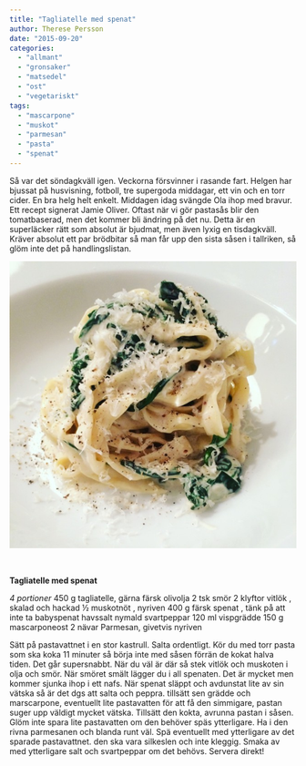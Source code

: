 ```yaml
---
title: "Tagliatelle med spenat"
author: Therese Persson
date: "2015-09-20"
categories: 
  - "allmant"
  - "gronsaker"
  - "matsedel"
  - "ost"
  - "vegetariskt"
tags: 
  - "mascarpone"
  - "muskot"
  - "parmesan"
  - "pasta"
  - "spenat"
---
```


Så var det söndagkväll igen. Veckorna försvinner i rasande fart. Helgen har bjussat på husvisning, fotboll, tre supergoda middagar, ett vin och en torr cider. En bra helg helt enkelt. Middagen idag svängde Ola ihop med bravur. Ett recept signerat Jamie Oliver. Oftast när vi gör pastasås blir den tomatbaserad, men det kommer bli ändring på det nu. Detta är en superläcker rätt som absolut är bjudmat, men även lyxig en tisdagkväll. Kräver absolut ett par brödbitar så man får upp den sista såsen i tallriken, så glöm inte det på handlingslistan.

![Tagliatelle med spenat](/static/img/IMG_9206-632x632.jpg)

 

**Tagliatelle med spenat**

_4 portioner_ 450 g tagliatelle, gärna färsk olivolja 2 tsk smör 2 klyftor vitlök , skalad och hackad ½ muskotnöt , nyriven 400 g färsk spenat , tänk på att inte ta babyspenat havssalt nymald svartpeppar 120 ml vispgrädde 150 g mascarponeost 2 nävar Parmesan, givetvis nyriven

Sätt på pastavattnet i en stor kastrull. Salta ordentligt. Kör du med torr pasta som ska koka 11 minuter så börja inte med såsen förrän de kokat halva tiden. Det går supersnabbt. När du väl är där så stek vitlök och muskoten i olja och smör. När smöret smält lägger du i all spenaten. Det är mycket men kommer sjunka ihop i ett nafs. När spenat släppt och avdunstat lite av sin vätska så är det dgs att salta och peppra. tillsätt sen grädde och marscarpone, eventuellt lite pastavatten för att få den simmigare, pastan suger upp väldigt mycket vätska. Tillsätt den kokta, avrunna pastan i såsen. Glöm inte spara lite pastavatten om den behöver späs ytterligare. Ha i den rivna parmesanen och blanda runt väl. Spä eventuellt med ytterligare av det sparade pastavattnet. den ska vara silkeslen och inte kleggig. Smaka av med ytterligare salt och svartpeppar om det behövs. Servera direkt!
